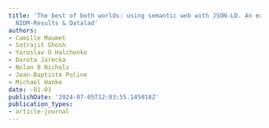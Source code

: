 ```yaml
---
title: 'The best of both worlds: using semantic web with JSON-LD. An example with
  NIDM-Results & Datalad'
authors:
- Camille Maumet
- Satrajit Ghosh
- Yaroslav O Halchenko
- Dorota Jarecka
- Nolan B Nichols
- Jean-Baptiste Poline
- Michael Hanke
date: -01-01
publishDate: '2024-07-05T12:03:55.145018Z'
publication_types:
- article-journal
---
```

